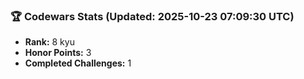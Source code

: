### 🏆 Codewars Stats (Updated: 2025-10-23 07:09:30 UTC)

- **Rank:** 8 kyu
- **Honor Points:** 3
- **Completed Challenges:** 1

